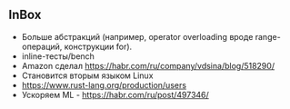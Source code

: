 
## InBox
- Больше абстракций (например, operator overloading вроде range-операций, конструкции for).
- inline-тесты/bench
- Amazon сделал https://habr.com/ru/company/vdsina/blog/518290/
- Становится вторым языком Linux
- https://www.rust-lang.org/production/users
- Ускоряем ML - https://habr.com/ru/post/497346/

